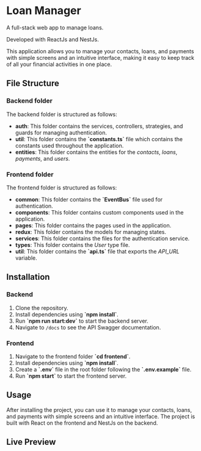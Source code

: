 # Loan Manager

A full-stack web app to manage loans.

Developed with ReactJs and NestJs.

This application allows you to manage your contacts, loans, and payments with simple screens and an intuitive interface, making it easy to keep track of all your financial activities in one place.

## File Structure
### Backend folder
The backend folder is structured as follows:
- **auth**: This folder contains the services, controllers, strategies, and guards for managing authentication.
- **util**: This folder contains the **\`constants.ts\`** file which contains the constants used throughout the application.
- **entities**: This folder contains the entities for the *contacts*, *loans*, *payments*, and *users*.

### Frontend folder
The frontend folder is structured as follows:
- **common**: This folder contains the **\`EventBus\`** file used for authentication.
- **components**: This folder contains custom components used in the application.
- **pages**: This folder contains the pages used in the application.
- **redux**: This folder contains the models for managing states.
- **services**: This folder contains the files for the authentication service.
- **types**: This folder contains the *User* type file.
- **util**: This folder contains the **\`api.ts\`** file that exports the *API_URL* variable.


## Installation
### Backend
1. Clone the repository.
2. Install dependencies using **\`npm install\`**.
3. Run **\`npm run start:dev\`** to start the backend server.
4. Navigate to `/docs` to see the API Swagger documentation.

### Frontend
1. Navigate to the frontend folder **\`cd frontend\`**.
2. Install dependencies using **\`npm install\`**.
3. Create a **\`.env\`** file in the root folder following the **\`.env.example\`** file.
4. Run **\`npm start\`** to start the frontend server.


## Usage
After installing the project, you can use it to manage your contacts, loans, and payments with simple screens and an intuitive interface. The project is built with React on the frontend and NestJs on the backend.

## Live Preview

